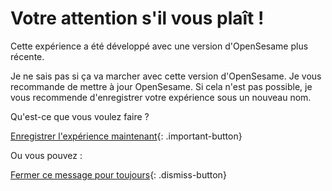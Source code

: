 # Votre attention s'il vous plaît !

Cette expérience a été développé avec une version d'OpenSesame plus récente.

Je ne sais pas si ça va marcher avec cette version d'OpenSesame. Je vous recommande de mettre à jour OpenSesame. Si cela n'est pas possible, je vous recommende d'enregistrer votre expérience sous un nouveau nom.

Qu'est-ce que vous voulez faire ?

[Enregistrer l'expérience maintenant](opensesame://action.save){: .important-button} <br />

Ou vous pouvez :

[Fermer ce message pour toujours](opensesame://event.os3n_dismiss_old_experiment){: .dismiss-button}
